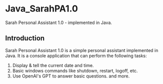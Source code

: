 # Java_SarahPA1.0
Sarah Personal Assistant 1.0 - implemented in Java.


## Introduction
Sarah Personal Assistant 1.0 is a simple personal assistant implemented in Java. It is a console application that can perform the following tasks:
1. Display & tell the current date and time.
2. Basic windows commands like shutdown, restart, logoff, etc.
3. Use OpenAI's GPT to answer basic questions.
and more. 

    